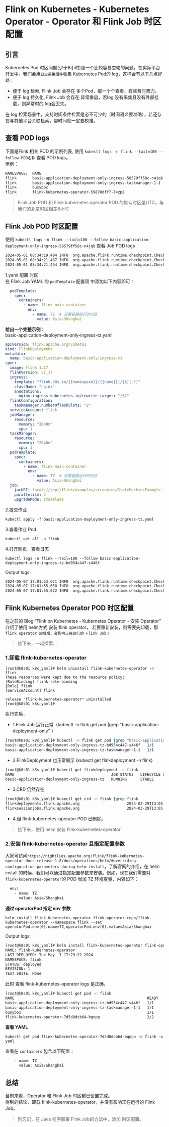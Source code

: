 # Flink on Kubernetes - Kubernetes Operator - Operator 和 Flink Job 时区配置  

## 引言    
Kubernetes Pod 时区问题(少于8小时)是一个比较容易忽略的问题，在实际平台开发中，我们会用`日志采集组件`收集 Kubernetes Pod的 log，这样会有以下几点好处： 
* 便于 log 检索, Flink Job 会存在 多个Pod，那一个个查看，有些费时费力。        
* 便于 log 持久化, Flink Job 会存在 异常重启，若log 没有采集且没有外部挂载，则异常时的 log会丢失。        

在 log 检索场景中，支持时间条件检索是必不可少的（时间语义要准确），若还存在与其他平台关联检索，那时间就一定要校准。            


## 查看 POD logs 
下面是Flink 相关 POD 的示例列表, 使用 `kubectl logs -n flink --tail=100 --follow POD名称` 查看 POD logs。       
示例： 
```bash   
NAMESPACE↑  NAME                                                        PF READY STATUS    
flink       basic-application-deployment-only-ingress-58579ff58c-n4jqb  ●  1/1   Running   
flink       basic-application-deployment-only-ingress-taskmanager-1-1   ●  1/1   Running   
flink       busybox                                                     ●  1/1   Running   
flink       flink-kubernetes-operator-59878dff7-l4zp8                   ●  2/2   Running   
```

>Flink Job POD 和 Flink kubernetes operator POD 的默认时区是UTC，与我们的北京时区相差8小时     

## Flink Job POD 时区配置      
使用 `kubectl logs -n flink --tail=100 --follow basic-application-deployment-only-ingress-58579ff58c-n4jqb` 查看 Job POD logs     
```bash
2024-05-01 08:34:19,494 INFO  org.apache.flink.runtime.checkpoint.CheckpointCoordinator    [] - Completed checkpoint 11082 for job 8ed117bddd09c5fa736f7792cc04498f (15387 bytes, checkpointDuration=8 ms, finalizationTime=0 ms).
2024-05-01 08:34:21,487 INFO  org.apache.flink.runtime.checkpoint.CheckpointCoordinator    [] - Triggering checkpoint 11083 (type=CheckpointType{name='Checkpoint', sharingFilesStrategy=FORWARD_BACKWARD}) @ 1715070861487 for job 8ed117bddd09c5fa736f7792cc04498f.
2024-05-01 08:34:21,494 INFO  org.apache.flink.runtime.checkpoint.CheckpointCoordinator    [] - Completed checkpoint 11083 for job  8ed117bddd09c5fa736f7792cc04498f (15288 bytes, checkpointDuration=7 ms, finalizationTime=0 ms).
```   

1.yaml 配置 时区        
在 Flink Job YAML 的 `podTemplate` 配置项 中添加以下内容即可：         
```yaml
  podTemplate:
    spec:
      containers:
        - name: flink-main-container
          env:
            - name: TZ  # 设置容器运行的时区
              value: Asia/Shanghai
```

**给出一个完整示例：**      
basic-application-deployment-only-ingress-tz.yaml       
```yaml
apiVersion: flink.apache.org/v1beta1
kind: FlinkDeployment
metadata:
  name: basic-application-deployment-only-ingress-tz
spec:
  image: flink:1.17
  flinkVersion: v1_17
  ingress: 
    template: "flink.k8s.io/{{namespace}}/{{name}}(/|$)(.*)"
    className: "nginx"
    annotations:
      nginx.ingress.kubernetes.io/rewrite-target: "/$2"
  flinkConfiguration:
    taskmanager.numberOfTaskSlots: "2"
  serviceAccount: flink
  jobManager:
    resource:
      memory: "2048m"
      cpu: 1
  taskManager:
    resource:
      memory: "2048m"
      cpu: 1
  podTemplate:
    spec:
      containers:
        - name: flink-main-container
          env:
            - name: TZ  # 设置容器运行的时区
              value: Asia/Shanghai
  job:
    jarURI: local:///opt/flink/examples/streaming/StateMachineExample.jar
    parallelism: 2
    upgradeMode: stateless
```


2.提交作业      
```shell
kubectl apply -f basic-application-deployment-only-ingress-tz.yaml        
```

3.查看作业 Pod       
```shell
kubectl get all -n flink 
```

4.打开网页，查看日志      
```shell
kubectl logs -n flink --tail=100 --follow basic-application-deployment-only-ingress-tz-bd954c447-s446f    
``` 

Output logs:      
```bash
2024-05-07 17:01:53,671 INFO  org.apache.flink.runtime.checkpoint.CheckpointCoordinator    [] - Completed checkpoint 360 for job cb8ec3e5a641da6fcd2a6db1abc10e8a (15090 bytes, checkpointDuration=15 ms, finalizationTime=0 ms).
2024-05-07 17:01:55,658 INFO  org.apache.flink.runtime.checkpoint.CheckpointCoordinator    [] - Triggering checkpoint 361 (type=CheckpointType{name='Checkpoint', sharingFilesStrategy=FORWARD_BACKWARD}) @ 1715072515656 for job cb8ec3e5a641da6fcd2a6db1abc10e8a.
2024-05-07 17:01:55,672 INFO  org.apache.flink.runtime.checkpoint.CheckpointCoordinator    [] - Completed checkpoint 361 for job cb8ec3e5a641da6fcd2a6db1abc10e8a (15225 bytes, checkpointDuration=15 ms, finalizationTime=1 ms).
```


## Flink Kubernetes Operator POD 时区配置       
在之前的 Blog “Flink on Kubernetes - Kubernetes Operator - 安装 Operator” 介绍了使用 helm方式 安装 flink operator， 若要重新安装，则需要先卸载，那`flink operator 卸载后，会影响正在运行的 Flink Job？`    

>接下来，一起探索...      

### 1.卸载 flink-kubernetes-operator  
```shell
[root@k8s01 k8s_yaml]# helm uninstall flink-kubernetes-operator -n flink 
These resources were kept due to the resource policy:
[RoleBinding] flink-role-binding
[Role] flink
[ServiceAccount] flink

release "flink-kubernetes-operator" uninstalled 
[root@k8s01 k8s_yaml]#   
```

执行完后， 
* 1.Flink Job 运行正常（kubectl -n flink get pod |grep "basic-application-deployment-only" ）         
```bash
[root@k8s01 k8s_yaml]# kubectl -n flink get pod |grep "basic-application-deployment-only"
basic-application-deployment-only-ingress-tz-bd954c447-s446f   1/1     Running   0               35m
basic-application-deployment-only-ingress-tz-taskmanager-1-1   1/1     Running   0               35m
```

* 2.FlinkDeployment 也正常展示 (kubectl get flinkdeployment -n flink)       
```bash
[root@k8s01 k8s_yaml]# kubectl get flinkdeployment -n flink
NAME                                           JOB STATUS   LIFECYCLE STATE
basic-application-deployment-only-ingress-tz   RUNNING      STABLE
``` 

* 3.CRD 仍然存在      
```bash
[root@k8s01 k8s_yaml]# kubectl get crd -n flink |grep flink
flinkdeployments.flink.apache.org                     2024-03-29T13:05:39Z
flinksessionjobs.flink.apache.org                     2024-03-29T13:05:39Z
```

* 4.但 flink-kubernetes-operator POD 已删除。   

>接下来，使用 helm 安装 flink-kubernetes-operator   

### 2.安装 flink-kubernetes-operator 且指定配置参数   
大家可访问`https://nightlies.apache.org/flink/flink-kubernetes-operator-docs-release-1.8/docs/operations/helm/#overriding-configuration-parameters-during-helm-install`，了解官网的介绍，在 helm install 的时候，我们可以通过指定配置参数来安装。例如，现在我们需要对 `flink-kubernetes-operator`的 POD 增加 TZ 环境变量，内容如下：  
```bash
  env:
    - name: TZ
      value: Asia/Shanghai
```
**通过 operatorPod 指定 env 参数**     
```shell
helm install flink-kubernetes-operator flink-operator-repo/flink-kubernetes-operator --namespace flink --set operatorPod.env[0].name=TZ,operatorPod.env[0].value=Asia/Shanghai 
```

Output logs:    
```bash
[root@k8s01 k8s_yaml]# helm install flink-kubernetes-operator flink-operator-repo/flink-kubernetes-operator --namespace flink --set operatorPod.env[0].name=TZ,operatorPod.env[0].value=Asia/Shanghai 
NAME: flink-kubernetes-operator
LAST DEPLOYED: Tue May  7 17:29:22 2024
NAMESPACE: flink
STATUS: deployed
REVISION: 1
TEST SUITE: None
```

此时 查看 flink-kubernetes-operator logs 是正确。     
```bash 
[root@k8s01 k8s_yaml]# kubectl get pod -n flink
NAME                                                           READY   STATUS    RESTARTS        AGE
basic-application-deployment-only-ingress-tz-bd954c447-s446f   1/1     Running   0               42m
basic-application-deployment-only-ingress-tz-taskmanager-1-1   1/1     Running   0               41m
busybox                                                        1/1     Running   649 (24m ago)   38d
flink-kubernetes-operator-7d5d8dcb64-bqnpp                     2/2     Running   0               117s
```

**查看 YAML**   
```shell
kubectl get pod flink-kubernetes-operator-7d5d8dcb64-bqnpp -n flink -o yaml   
```

查看在 `containers` 包含以下配置： 
```bash
    - name: TZ
      value: Asia/Shanghai
```

## 总结   
目前来看，Operator 和 Flink Job 时区都已设置完成。        
得到的结论，卸载 flink-kubernetes-operator，并没有影响正在运行的 Flink Job。            
>别忘记，在 Java 程序部署 Flink Job的方法中，添加 时区配置。      

